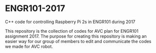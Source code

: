 # ENGR101-2017
C++ code for controlling Raspberry Pi 2s in ENGR101 during 2017

This repository is the collection of codes for AVC plan for ENGR101 assignment 2017.
The purpose for creating this repository is making an easier way for our group of members to edit and communicate the codes we made for AVC robot.
